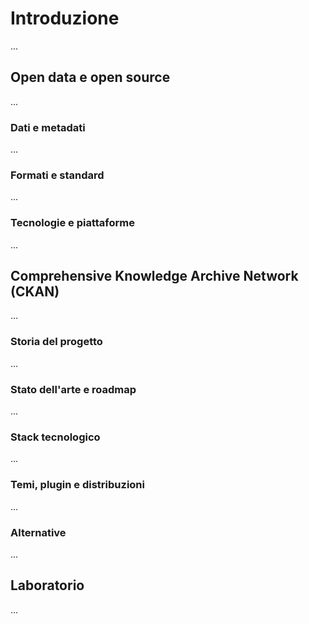 # Introduzione

...

## Open data e open source

...

### Dati e metadati

...

### Formati e standard

...

### Tecnologie e piattaforme

...

## Comprehensive Knowledge Archive Network (CKAN)

...

### Storia del progetto

...

### Stato dell'arte e roadmap

...

### Stack tecnologico

...

### Temi, plugin e distribuzioni

...

### Alternative

...

## Laboratorio

...

